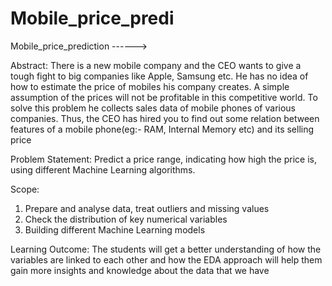 # Mobile_price_predi
Mobile_price_prediction ------>

Abstract:
There is a new mobile company and the CEO wants to give a tough fight to big companies like Apple, Samsung etc. He has no idea of how to estimate the price of mobiles his company creates. A simple assumption of the prices will not be profitable in this competitive world. To solve this problem he collects sales data of mobile phones of various companies. Thus, the CEO has hired you to find out some relation between features of a mobile phone(eg:- RAM, Internal Memory etc) and its selling price

Problem Statement:
Predict a price range, indicating how high the price is, using different Machine Learning algorithms.

Scope:
1) Prepare and analyse data, treat outliers and missing values
2) Check the distribution of key numerical variables
3) Building different Machine Learning models


Learning Outcome:
The students will get a better understanding of how the variables are linked to each other and how the EDA approach will help them gain more insights and knowledge about the data that we have
